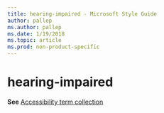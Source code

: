```yaml
---
title: hearing-impaired - Microsoft Style Guide
author: pallep
ms.author: pallep
ms.date: 1/19/2018
ms.topic: article
ms.prod: non-product-specific
---
```


# hearing-impaired

**See** [Accessibility term collection](/style-guide/a-z-word-list-term-collections/term-collections/accessibility-terms)
